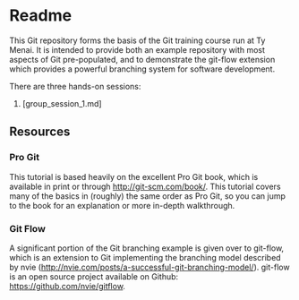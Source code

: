 Readme
==============

This Git repository forms the basis of the Git training course run at Ty Menai. It is intended to provide both an example repository with most aspects of Git pre-populated, and to demonstrate the git-flow extension which provides a powerful branching system for software development.

There are three hands-on sessions:

1. [group_session_1.md]

## Resources

### Pro Git
This tutorial is based heavily on the excellent Pro Git book, which is available in print or through http://git-scm.com/book/. This tutorial covers many of the basics in (roughly) the same order as Pro Git, so you can jump to the book for an explanation or more in-depth walkthrough.

### Git Flow
A significant portion of the Git branching example is given over to git-flow, which is an extension to Git implementing the branching model described by nvie (http://nvie.com/posts/a-successful-git-branching-model/). git-flow is an open source project available on Github: https://github.com/nvie/gitflow.